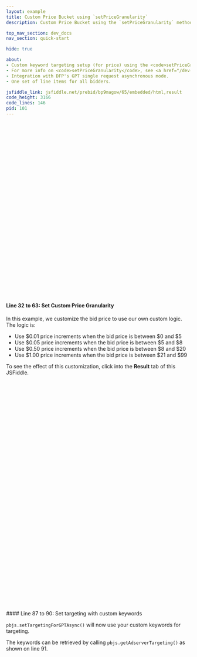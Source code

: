 ```yaml
---
layout: example
title: Custom Price Bucket using `setPriceGranularity`
description: Custom Price Bucket using the `setPriceGranularity` method 

top_nav_section: dev_docs
nav_section: quick-start

hide: true

about:
- Custom keyword targeting setup (for price) using the <code>setPriceGranularity</code> method.
- For more info on <code>setPriceGranularity</code>, see <a href="/dev-docs/publisher-api-reference.html#customCPMObject">the API reference</a>.
- Integration with DFP's GPT single request asynchronous mode.
- One set of line items for all bidders.

jsfiddle_link: jsfiddle.net/prebid/bp9magow/65/embedded/html,result
code_height: 3166
code_lines: 146
pid: 101
---
```


<br>
<br>
<br>

<br><br><br><br><br><br>
<br><br><br><br><br><br>
<br><br><br><br><br><br>
<br><br><br><br><br><br>


<div markdown="1">

#### Line 32 to 63: Set Custom Price Granularity

In this example, we customize the bid price to use our own custom logic.  The logic is:

- Use $0.01 price increments when the bid price is between $0 and $5
- Use $0.05 price increments when the bid price is between $5 and $8
- Use $0.50 price increments when the bid price is between $8 and $20
- Use $1.00 price increments when the bid price is between $21 and $99

To see the effect of this customization, click into the **Result** tab of this JSFiddle.
</div>

<br /><br /><br /><br /><br /><br />
<br /><br /><br /><br /><br /><br />
<br /><br /><br /><br /><br /><br />
<br /><br /><br /><br /><br /><br />
<br /><br /><br /><br /><br /><br />
<br /><br /><br /><br /><br /><br />

<div markdown="1">
#### Line 87 to 90: Set targeting with custom keywords

`pbjs.setTargetingForGPTAsync()` will now use your custom keywords for targeting.

The keywords can be retrieved by calling `pbjs.getAdserverTargeting()` as shown on line 91.

</div>
